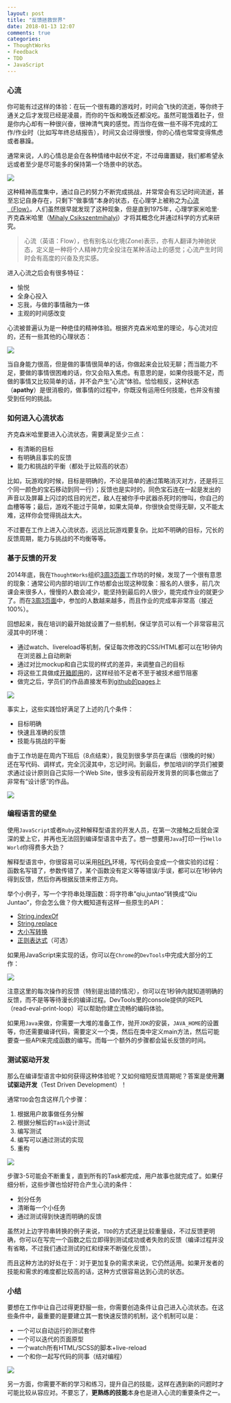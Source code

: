 ```yaml
---
layout: post
title: "反馈拯救世界"
date: 2018-01-13 12:07
comments: true
categories: 
- ThoughtWorks
- Feedback
- TDD
- JavaScript
---
```


### 心流

你可能有过这样的体验：在玩一个很有趣的游戏时，时间会飞快的流逝，等你终于通关之后才发现已经是凌晨，而你的午饭和晚饭还都没吃。虽然可能饿着肚子，但是你内心却有一种很兴奋，很神清气爽的感觉。而当你在做一些不得不完成的工作/作业时（比如写年终总结报告），时间又会过得很慢，你的心情也常常变得焦虑或者暴躁。

通常来说，人的心情总是会在各种情绪中起伏不定，不过毋庸置疑，我们都希望永远或者至少是尽可能多的保持第一个场景中的状态。

![](/images/2018/01/playing-game-resized.png)


这种精神高度集中，通过自己的努力不断完成挑战，并常常会有忘记时间流逝，甚至忘记自身存在，只剩下“做事情”本身的状态，在心理学上被称之为[心流（Flow）](https://en.wikipedia.org/wiki/Flow_(psychology))。人们虽然很早就发现了这种现象，但是直到1975年，心理学家米哈里·齐克森米哈里（[Mihaly Csikszentmihalyi](https://en.wikipedia.org/wiki/Mih%C3%A1ly_Cs%C3%ADkszentmih%C3%A1lyi)）才将其概念化并通过科学的方式来研究。

>心流（英语：Flow），也有别名以化境(Zone)表示，亦有人翻译为神驰状态，定义是一种将个人精神力完全投注在某种活动上的感觉；心流产生时同时会有高度的兴奋及充实感。

进入心流之后会有很多特征：

* 愉悦
* 全身心投入
* 忘我，与做的事情融为一体
* 主观的时间感改变

心流被普遍认为是一种绝佳的精神体验。根据齐克森米哈里的理论，与心流对应的，还有一些其他的心理状态：

![](/images/2018/01/300px-Challenge_vs_skill.svg.png)

当自身能力很高，但是做的事情很简单的话，你做起来会比较无聊；而当能力不足，要做的事情很困难的话，你又会陷入焦虑。有意思的是，如果你技能不足，而做的事情又比较简单的话，并不会产生“心流”体验。恰恰相反，这种状态（**apathy**）是很消极的，做事情的过程中，你既没有运用任何技能，也并没有接受到任何的挑战。

### 如何进入心流状态

齐克森米哈里要进入心流状态，需要满足至少三点：

* 有清晰的目标
* 有明确且事实的反馈
* 能力和挑战的平衡（都处于比较高的状态）

比如，玩游戏的时候，目标是明确的，不论是简单的通过策略消灭对方，还是将三个同一颜色的宝石移动到同一行）；反馈也是实时的，同色宝石连在一起是发出的声音以及屏幕上闪过的炫目的光芒，敌人在被你手中武器杀死时的惨叫，你自己的血槽等等；最后，游戏不能过于简单，如果太简单，你很快会觉得无聊，又不能太难，这样你会觉得挑战太大。

不过要在工作上进入心流状态，远远比玩游戏要复杂。比如不明确的目标，冗长的反馈周期，能力与挑战的不均衡等等。

### 基于反馈的开发

2014年底，我在`ThoughtWorks`组织[3周3页面](http://icodeit.org/3-pages-in-3-weeks/)工作坊的时候，发现了一个很有意思的现象：通常公司内部的培训/工作坊都会出现这种现象：报名的人很多，前几次课会来很多人，慢慢的人数会减少，能坚持到最后的人很少，能完成作业的就更少了。而在[3周3页面](http://icodeit.org/3-pages-in-3-weeks/)中，参加的人数越来越多，而且作业的完成率非常高（接近100%）。

回想起来，我在培训的最开始就设置了一些机制，保证学员可以有一个非常容易沉浸其中的环境：

* 通过watch、livereload等机制，保证每次修改的CSS/HTML都可以在1秒钟内在浏览器上自动刷新
* 通过对比mockup和自己实现的样式的差异，来调整自己的目标
* 将这些工具做成[开箱即用](https://github.com/abruzzi/design-boilerplate)的，这样经验不足者不至于被技术细节阻塞
* 做完之后，学员们的作品直接发布到[github的pages](https://pages.github.com/)上

![](/images/2018/01/3p3w-resized.png)

事实上，这些实践恰好满足了上述的几个条件：

* 目标明确
* 快速且准确的反馈
* 技能与挑战的平衡

由于工作坊是在周内下班后（8点结束），我见到很多学员在课后（很晚的时候）还在写代码、调样式，完全沉浸其中，忘记时间。到最后，参加培训的学员们被要求通过设计原则自己实际一个Web Site，很多没有前段开发背景的同事也做出了非常有“设计感”的作品。

![](/images/2018/01/3p3w-showcase-resized.png)

### 编程语言的壁垒

使用`JavaScript`或者`Ruby`这种解释型语言的开发人员，在第一次接触之后就会深深的爱上它，并再也无法回到编译型语言中去了。想一想要用`Java`打印一行`Hello World`你得费多大劲？

解释型语言中，你很容易可以采用[REPL](https://en.wikipedia.org/wiki/Read%E2%80%93eval%E2%80%93print_loop)环境，写代码会变成一个做实验的过程：函数名写错了，参数传错了，某个函数没有定义等等错误/手误，都可以在1秒钟内得到反馈，然后你再根据反馈来修正方向。

举个小例子，写一个字符串处理函数：将字符串”qiu,juntao”转换成“Qiu Juntao”，你会怎么做？你大概知道有这样一些原生的API：

* [String.indexOf](https://developer.mozilla.org/en-US/docs/Web/JavaScript/Reference/Global_Objects/String/indexOf)
* [String.replace](https://developer.mozilla.org/en-US/docs/Web/JavaScript/Reference/Global_Objects/String/replace)
* [大小写转换](https://developer.mozilla.org/de/docs/Web/JavaScript/Reference/Global_Objects/String/toUpperCase)
* [正则表达式](https://developer.mozilla.org/en-US/docs/Web/JavaScript/Reference/Global_Objects/RegExp)（可选）

如果用JavaScript来实现的话，你可以在`Chrome`的`DevTools`中完成大部分的工作：

![](/images/2018/01/chrome-dev-tools-resized.png)

注意这里的每次操作的反馈（特别是出错的情况），你可以在1秒钟内就知道明确的反馈，而不是等等待漫长的编译过程。DevTools里的console提供的REPL（read-eval-print-loop）可以帮助你建立流畅的编码体验。

如果用`Java`来做，你需要一大堆的准备工作，抛开`JDK`的安装，`JAVA_HOME`的设置等，你还需要编译代码，需要定义一个类，然后在类中定义main方法，然后可能要查一些API来完成函数的编写。而每一个额外的步骤都会延长反馈的时间。

### 测试驱动开发

那么在编译型语言中如何获得这种体验呢？又如何缩短反馈周期呢？答案是使用**测试驱动开发**（Test Driven Development）！

通常`TDD`会包含这样几个步骤：

1. 根据用户故事做任务分解
1. 根据分解后的`Task`设计测试
1. 编写测试
1. 编写可以通过测试的实现
1. 重构

![](/images/2018/01/tasking-resized.png)

步骤3-5可能会不断重复，直到所有的Task都完成，用户故事也就完成了。如果仔细分析，这些步骤也恰好符合产生心流的条件：

* 划分任务
* 清晰每一个小任务
* 通过测试得到快速而明确的反馈

虽然对上边字符串转换的例子来说，`TDD`的方式还是比较重量级，不过反馈更明确，你可以在写完一个函数之后立即得到测试成功或者失败的反馈（编译过程并没有省略，不过我们通过测试的红和绿来不断强化反馈）。

而且这种方法的好处在于：对于更加复杂的需求来说，它仍然适用。如果开发者的技能和需求的难度都比较高的话，这种方式很容易达到心流的状态。

### 小结

要想在工作中让自己过得更舒服一些，你需要创造条件让自己进入心流状态。在这些条件中，最重要的是要建立其一套快速反馈的机制，这个机制可以是：

- 一个可以自动运行的测试套件
- 一个可以迭代的页面原型
- 一个watch所有HTML/SCSS的脚本+live-reload
- 一个和你一起写代码的同事（结对编程）

![](/images/2018/01/gulp-serve-resized.png)

另一方面，你需要不断的学习和练习，提升自己的技能，这样在遇到新的问题时才可能比较从容应对。不要忘了，**更熟练的技能**本身也是进入心流的重要条件之一。
